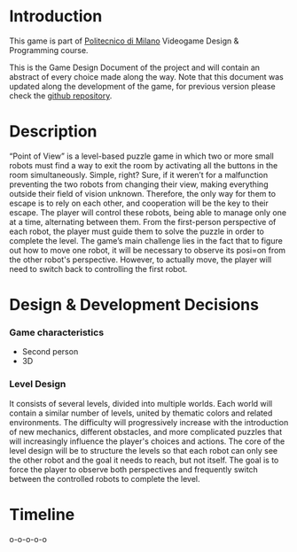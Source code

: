 # Introduction

This game is part of [Politecnico di Milano](https://www.polimi.it) Videogame Design & Programming course.

This is the Game Design Document of the project and will contain an abstract of every choice made along the way.
Note that this document was updated along the development of the game, for previous version please check the [github repository](https://github.com/Dipa0219/Point-of-View).

# Description

“Point of View” is a level-based puzzle game in which two or more small robots must find a way to exit the room by activating all the buttons in the room simultaneously. Simple, right? Sure, if it weren’t for a malfunction preventing the two robots from changing their view, making everything outside their field of vision unknown. Therefore, the only way for them to escape is to rely on each other, and cooperation will be the key to their escape. The player will control these robots, being able to manage only one at a time, alternating between them. From the first-person perspective of each robot, the player must guide them to solve the puzzle in order to complete the level. The game’s main challenge lies in the fact that to figure out how to move one robot, it will be necessary to observe its posi=on from the other robot's perspective. However, to actually move, the player will need to switch back to controlling the first robot.

# Design & Development Decisions

### Game characteristics
- Second person
- 3D

### Level Design
It consists of several levels, divided into multiple worlds. Each world will contain a similar number of levels, united by thematic colors and related environments. The difficulty will progressively increase with the introduction of new mechanics, different obstacles, and more complicated puzzles that will increasingly influence the player's choices and actions. The core of the level design will be to structure the levels so that each robot can only see the other robot and the goal it needs to reach, but not itself. The goal is to force the player to observe both perspectives and frequently switch between the controlled robots to complete the level.

# Timeline

o-o-o-o-o